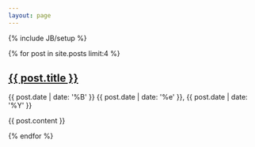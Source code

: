```yaml
---
layout: page
---
```

{% include JB/setup %}

{% for post in site.posts limit:4 %}
  <h2>
      <a href="{{ post.link }}" rel="bookmark" title="Permanent link to ">{{ post.title }}</a>
  </h2>
  <span>{{ post.date | date: '%B' }} {{ post.date | date: '%e' }}, {{ post.date | date: '%Y' }}</span>
  <p>
      {{ post.content }}
  </p>
{% endfor %}